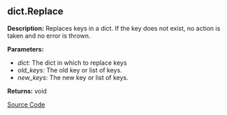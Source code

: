 ## dict.Replace  
  
  
**Description:** Replaces keys in a dict. If the key does not exist, no action is taken and no error is thrown.

  
  
**Parameters:**  
  * *dict:* The dict in which to replace keys  
  * *old\_keys:* The old key or list of keys.  
  * *new\_keys:* The new key or list of keys.  
  
**Returns:** void  

[Source Code](https://github.com/design-automation/mobius-sim-funcs/blob/main/src/modules/functions/dict/Replace.ts) 